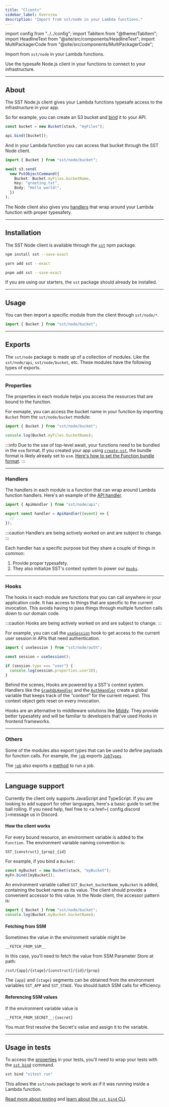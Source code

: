 ```yaml
---
title: "Clients"
sidebar_label: Overview
description: "Import from sst/node in your Lambda functions."
---
```


import config from "../../config";
import TabItem from "@theme/TabItem";
import HeadlineText from "@site/src/components/HeadlineText";
import MultiPackagerCode from "@site/src/components/MultiPackagerCode";

<HeadlineText>

Import from `sst/node` in your Lambda functions.

</HeadlineText>

Use the typesafe Node.js client in your functions to connect to your infrastructure.

---

## About

The SST Node.js client gives your Lambda functions typesafe access to the infrastructure in your app.

So for example, you can create an S3 bucket and [bind](../resource-binding.md) it to your API.

```ts title="stacks/MyStack.ts"
const bucket = new Bucket(stack, "myFiles");

api.bind([bucket]);
```

And in your Lambda function you can access that bucket through the SST Node client.

```ts {1,5} title="packages/functions/lambda.ts"
import { Bucket } from "sst/node/bucket";

await s3.send(
  new PutObjectCommand({
    Bucket: Bucket.myFiles.bucketName,
    Key: "greeting.txt",
    Body: "Hello world!",
  })
);
```

The Node client also gives you [handlers](#handlers) that wrap around your Lambda function with proper typesafety.

---

## Installation

The SST Node client is available through the [`sst`](https://www.npmjs.com/package/sst) npm package.

<MultiPackagerCode>
<TabItem value="npm">

```bash
npm install sst --save-exact
```

</TabItem>
<TabItem value="yarn">

```bash
yarn add sst --exact
```

</TabItem>
<TabItem value="pnpm">

```bash
pnpm add sst --save-exact
```

</TabItem>
</MultiPackagerCode>

If you are using our starters, the `sst` package should already be installed.

---

## Usage

You can then import a specific module from the client through `sst/node/*`.

```ts
import { Bucket } from "sst/node/bucket";
```

---

## Exports

The `sst/node` package is made up of a collection of modules. Like the `sst/node/api`, `sst/node/bucket`, etc. These modules have the following types of exports.

---

### Properties

The properties in each module helps you access the resources that are bound to the function.

For exmaple, you can access the bucket name in your function by importing `Bucket` from the `sst/node/bucket` module:

```ts
import { Bucket } from "sst/node/bucket";

console.log(Bucket.myFiles.bucketName);
```

:::info
Due to the use of top-level await, your functions need to be bundled in the `esm` format. If you created your app using [`create-sst`](packages/create-sst.md), the bundle format is likely already set to `esm`. [Here's how to set the Function bundle format](constructs/Function.md#format).
:::

---

### Handlers

The handlers in each module is a function that can wrap around Lambda function handlers. Here's an example of the [API handler](api.md#apihandler).

```js
import { ApiHandler } from "sst/node/api";

export const handler = ApiHandler((event) => {
  // ...
});
```

:::caution
Handlers are being actively worked on and are subject to change.
:::

Each handler has a specific purpose but they share a couple of things in common:

1. Provide proper typesafety.
2. They also initialize SST's context system to power our [`Hooks`](#hooks).

---

### Hooks

The hooks in each module are functions that you can call anywhere in your application code. It has access to things that are specific to the current invocation. This avoids having to pass things through multiple function calls down to our domain code.

:::caution
Hooks are being actively worked on and are subject to change.
:::

For example, you can call the [`useSession`](auth.md#usesession) hook to get access to the current user session in APIs that need authentication.

```ts
import { useSession } from "sst/node/auth";

const session = useSession();

if (session.type === "user") {
  console.log(session.properties.userID);
}
```

Behind the scenes, Hooks are powered by a SST's context system. Handlers like the [`GraphQLHandler`](graphql.md#graphqlhandler) and the [`AuthHandler`](auth.md#authhandler) create a global variable that keeps track of the _"context"_ for the current request. This context object gets reset on every invocation.

Hooks are an alternative to middleware solutions like [Middy](https://middy.js.org). They provide better typesafety and will be familiar to developers that've used Hooks in frontend frameworks.

---

### Others

Some of the modules also export types that can be used to define payloads for function calls. For example, the [`job`](job.md) exports [`JobTypes`](job.md#jobtypes).

The [`job`](job.md) also exports a [method](job.md#run) to run a job.

---

## Language support

Currently the client only supports JavaScript and TypeScript. If you are looking to add support for other languages, here's a basic guide to set the ball rolling. If you need help, feel free to <a href={ config.discord }>message us in Discord</a>.

#### How the client works

For every bound resource, an environment variable is added to the `Function`. The environment variable naming convention is:
```
SST_{construct}_{prop}_{id}
```

For example, if you bind a `Bucket`:

```ts
const myBucket = new Bucket(stack, "myBucket");
myFn.bind([myBucket]);
```

An environment variable called `SST_Bucket_bucketName_myBucket` is added, containing the bucket name as its value. The client should provide a convenient accessor to this value. In the Node client, the accessor pattern is:

```ts
import { Bucket } from "sst/node/bucket";
console.log(Bucket.myBucket.bucketName);
```

#### Fetching from SSM

Sometimes the value in the environment variable might be
```
__FETCH_FROM_SSM__
```
In this case, you'll need to fetch the value from SSM Parameter Store at path:
```
/sst/{app}/{stage}/{construct}/{id}/{prop}
```
The `{app}` and `{stage}` segments can be obtained from the environment variables `SST_APP` and `SST_STAGE`. You should batch SSM calls for efficiency.

#### Referencing SSM values

If the environment variable value is
```
__FETCH_FROM_SECRET__:{secret}
```
You must first resolve the Secret's value and assign it to the variable.

---

## Usage in tests

To access the [properties](#properties) in your tests, you'll need to wrap your tests with the [`sst bind`](../packages/sst.md#sst-bind) command.

```bash
sst bind "vitest run"
```

This allows the `sst/node` package to work as if it was running inside a Lambda function.

[Read more about testing](../testing.md) and [learn about the `sst bind` CLI](../testing.md#how-sst-bind-works).
